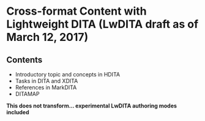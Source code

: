 # Cross-format Content with Lightweight DITA (LwDITA draft as of March 12, 2017)

## Contents

- Introductory topic and concepts in HDITA
- Tasks in DITA and XDITA
- References in MarkDITA
- DITAMAP

**This does not transform... experimental LwDITA authoring modes included**
